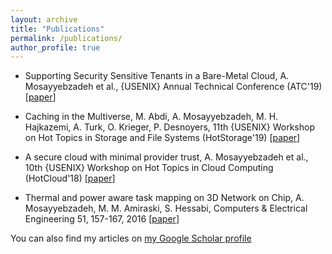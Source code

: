 ```yaml
---
layout: archive
title: "Publications"
permalink: /publications/
author_profile: true
---
```


  * Supporting Security Sensitive Tenants in a Bare-Metal Cloud,
    A. Mosayyebzadeh et al., {USENIX} Annual Technical Conference (ATC'19) [[paper](https://www.usenix.org/system/files/atc19-mosayyebzadeh.pdf)]

  * Caching in the Multiverse,
    M. Abdi, A. Mosayyebzadeh, M. H. Hajkazemi, A. Turk, O. Krieger, P. Desnoyers, 11th {USENIX} Workshop on Hot Topics in Storage and File Systems (HotStorage'19) [[paper](https://www.usenix.org/system/files/hotstorage19-paper-abdi.pdf)]

  * A secure cloud with minimal provider trust,
    A. Mosayyebzadeh et al., 10th {USENIX} Workshop on Hot Topics in Cloud Computing (HotCloud'18) [[paper](https://www.usenix.org/system/files/conference/hotcloud18/hotcloud18-paper-mosayyebzadeh.pdf)]

  * Thermal and power aware task mapping on 3D Network on Chip,
    A. Mosayyebzadeh, M. M. Amiraski, S. Hessabi, Computers & Electrical Engineering 51, 157-167, 2016 [[paper](https://www.sciencedirect.com/science/article/abs/pii/S0045790615004280?via%3Dihub)]


You can also find my articles on [my Google Scholar profile](https://scholar.google.com/citations?user=13jt2nwAAAAJ&hl=en)

